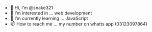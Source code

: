 - 👋 Hi, I’m @snake321
- 👀 I’m interested in ... web development 
- 🌱 I’m currently learning ... JavaScript 
- 📫 How to reach me ... my number on whatts app (03123097864)

<!---
snake321/snake321 is a ✨ special ✨ repository because its `README.md` (this file) appears on your GitHub profile.
You can click the Preview link to take a look at your changes.
--->

